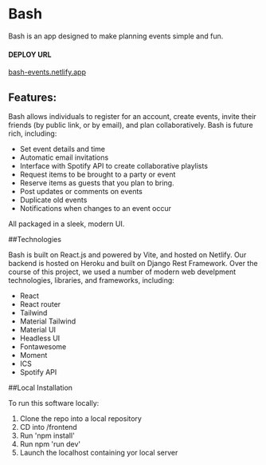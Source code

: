 # Bash
Bash is an app designed to make planning events simple and fun.

#### DEPLOY URL
[bash-events.netlify.app](https://bash-events.netlify.app/#)

## Features:

Bash allows individuals to register for an account, create events, invite their friends (by public link, or by email), and plan collaboratively. Bash is future rich, including:

- Set event details and time
- Automatic email invitations
- Interface with Spotify API to create collaborative playlists
- Request items to be brought to a party or event
- Reserve items as guests that you plan to bring.
- Post updates or comments on events
- Duplicate old events
- Notifications when changes to an event occur

All packaged in a sleek, modern UI.

##Technologies

Bash is built on React.js and powered by Vite, and hosted on Netlify. Our backend is hosted on Heroku and built on Django Rest Framework. Over the course of this project, we used a number of modern web develpment technologies, libraries, and frameworks, including:
- React
- React router
- Tailwind
- Material Tailwind
- Material UI
- Headless UI
- Fontawesome
- Moment
- ICS
- Spotify API

##Local Installation

To run this software locally:
1. Clone the repo into a local repository
2. CD into /frontend
3. Run 'npm install'
4. Run npm 'run dev'
5. Launch the localhost containing yor local server
